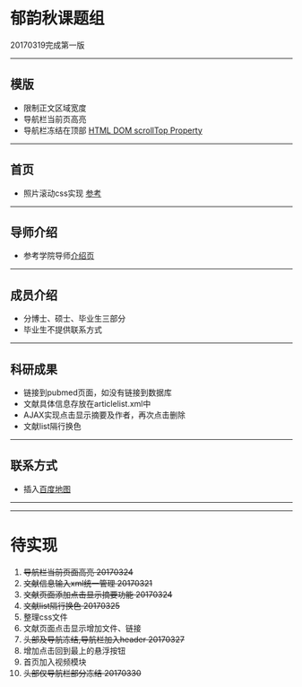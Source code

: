 # 郁韵秋课题组
20170319完成第一版
***
## 模版
* 限制正文区域宽度
* 导航栏当前页高亮
* 导航栏冻结在顶部 [HTML DOM scrollTop Property](https://www.w3schools.com/jsref/prop_element_scrolltop.asp)
***
## 首页
* 照片滚动css实现 [参考](http://blog.csdn.net/wongleetion/article/details/38779093)
***
## 导师介绍
* 参考学院导师[介绍页](http://spfdu.fudan.edu.cn/teach_show.aspx?BID=3&ShowID=134&SID=23&SID1=0&SID2=0)
***
## 成员介绍
* 分博士、硕士、毕业生三部分
* 毕业生不提供联系方式
***
## 科研成果
* 链接到pubmed页面，如没有链接到数据库
* 文献具体信息存放在articlelist.xml中
* AJAX实现点击显示摘要及作者，再次点击删除
* 文献list隔行换色
***
## 联系方式
* 插入[百度地图](http://api.map.baidu.com/lbsapi/creatmap/)
***
***
# 待实现
1. ~~导航栏当前页面高亮 20170324~~
2. ~~文献信息输入xml统一管理 20170321~~
3. ~~文献页面添加点击显示摘要功能 20170324~~
4. ~~文献list隔行换色 20170325~~
5. 整理css文件
6. 文献页面点击显示增加文件、链接
7. ~~头部及导航冻结,导航栏加入header 20170327~~
8. 增加点击回到最上的悬浮按钮
9. 首页加入视频模块
10. ~~头部仅导航栏部分冻结 20170330~~
